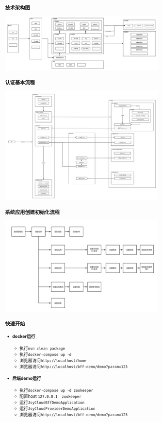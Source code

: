 ### 技术架构图

![技术架构图](./tutorial/jsy-cloud-architecture.png)

### 认证基本流程

![认证基本流程](./tutorial/jsy-cloud-auth-flow.png)

### 系统应用创建初始化流程

![系统应用创建初始化流程](./tutorial/jsy-cloud-app-op-flow.png)

### 快速开始
- #### docker运行
  - 执行`mvn clean package`
  - 执行`docker-compose up -d`
  - 浏览器访问`http://localhost/home`
  - 浏览器访问`http://localhost/bff-demo/demo?param=123`

- #### 后端demo运行

  - 执行`docker-compose up -d zookeeper`
  - 配置host `127.0.0.1  zookeeper`
  - 运行`JsyCloudBffDemoApplication`
  - 运行`JsyCloudProviderDemoApplication`
  - 浏览器访问`http://localhost/bff-demo/demo?param=123`
